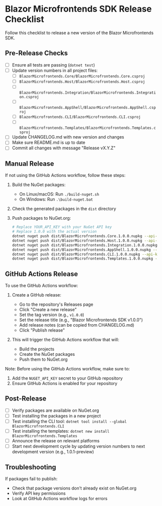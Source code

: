 # Blazor Microfrontends SDK Release Checklist

Follow this checklist to release a new version of the Blazor Microfrontends SDK.

## Pre-Release Checks

- [ ] Ensure all tests are passing (`dotnet test`)
- [ ] Update version numbers in all project files:
  - [ ] `BlazorMicrofrontends.Core/BlazorMicrofrontends.Core.csproj`
  - [ ] `BlazorMicrofrontends.Host/BlazorMicrofrontends.Host.csproj`
  - [ ] `BlazorMicrofrontends.Integration/BlazorMicrofrontends.Integration.csproj`
  - [ ] `BlazorMicrofrontends.AppShell/BlazorMicrofrontends.AppShell.csproj`
  - [ ] `BlazorMicrofrontends.CLI/BlazorMicrofrontends.CLI.csproj`
  - [ ] `BlazorMicrofrontends.Templates/BlazorMicrofrontends.Templates.csproj`
- [ ] Update CHANGELOG.md with new version and changes
- [ ] Make sure README.md is up to date
- [ ] Commit all changes with message "Release vX.Y.Z"

## Manual Release

If not using the GitHub Actions workflow, follow these steps:

1. Build the NuGet packages:
   - On Linux/macOS: Run `./build-nuget.sh`
   - On Windows: Run `.\build-nuget.bat`

2. Check the generated packages in the `dist` directory

3. Push packages to NuGet.org:
   ```bash
   # Replace YOUR_API_KEY with your NuGet API key
   # Replace 1.0.0 with the actual version
   dotnet nuget push dist/BlazorMicrofrontends.Core.1.0.0.nupkg --api-key YOUR_API_KEY --source https://api.nuget.org/v3/index.json
   dotnet nuget push dist/BlazorMicrofrontends.Host.1.0.0.nupkg --api-key YOUR_API_KEY --source https://api.nuget.org/v3/index.json
   dotnet nuget push dist/BlazorMicrofrontends.Integration.1.0.0.nupkg --api-key YOUR_API_KEY --source https://api.nuget.org/v3/index.json
   dotnet nuget push dist/BlazorMicrofrontends.AppShell.1.0.0.nupkg --api-key YOUR_API_KEY --source https://api.nuget.org/v3/index.json
   dotnet nuget push dist/BlazorMicrofrontends.CLI.1.0.0.nupkg --api-key YOUR_API_KEY --source https://api.nuget.org/v3/index.json
   dotnet nuget push dist/BlazorMicrofrontends.Templates.1.0.0.nupkg --api-key YOUR_API_KEY --source https://api.nuget.org/v3/index.json
   ```

## GitHub Actions Release

To use the GitHub Actions workflow:

1. Create a GitHub release:
   - Go to the repository's Releases page
   - Click "Create a new release"
   - Set the tag version (e.g., `v1.0.0`)
   - Set the release title (e.g., "Blazor Microfrontends SDK v1.0.0")
   - Add release notes (can be copied from CHANGELOG.md)
   - Click "Publish release"

2. This will trigger the GitHub Actions workflow that will:
   - Build the projects
   - Create the NuGet packages
   - Push them to NuGet.org

Note: Before using the GitHub Actions workflow, make sure to:
1. Add the `NUGET_API_KEY` secret to your GitHub repository
2. Ensure GitHub Actions is enabled for your repository

## Post-Release

- [ ] Verify packages are available on NuGet.org
- [ ] Test installing the packages in a new project
- [ ] Test installing the CLI tool: `dotnet tool install --global BlazorMicrofrontends.CLI`
- [ ] Test installing the templates: `dotnet new install BlazorMicrofrontends.Templates`
- [ ] Announce the release on relevant platforms
- [ ] Start next development cycle by updating version numbers to next development version (e.g., 1.0.1-preview)

## Troubleshooting

If packages fail to publish:
- Check that package versions don't already exist on NuGet.org
- Verify API key permissions
- Look at GitHub Actions workflow logs for errors 